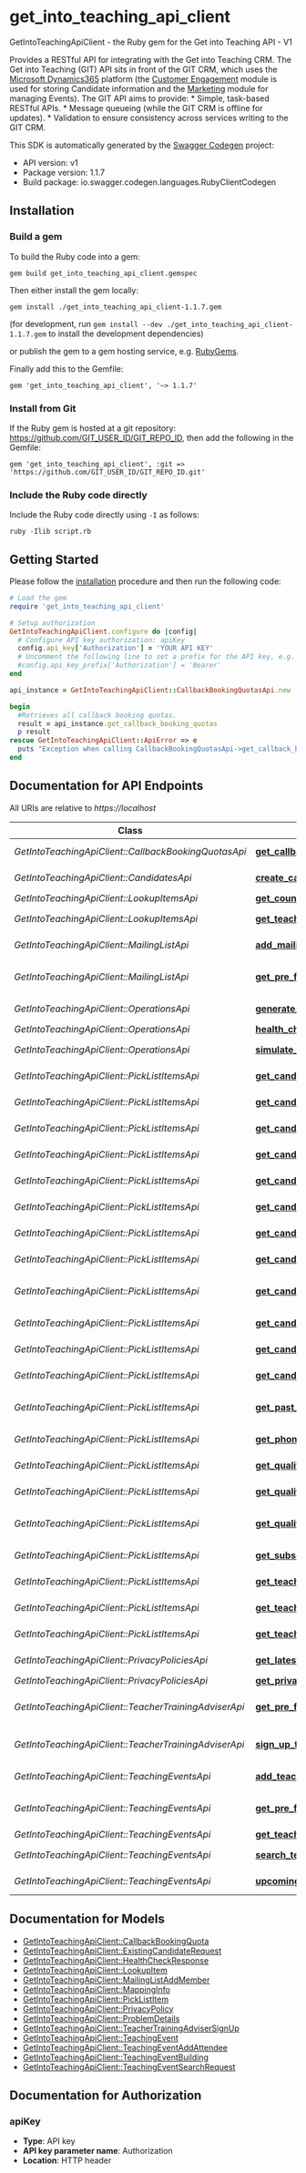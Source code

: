 # get_into_teaching_api_client

GetIntoTeachingApiClient - the Ruby gem for the Get into Teaching API - V1

  Provides a RESTful API for integrating with the Get into Teaching CRM.    The Get into Teaching (GIT) API sits in front of the GIT CRM, which uses the [Microsoft Dynamics365](https://docs.microsoft.com/en-us/dynamics365/) platform (the [Customer Engagement](https://docs.microsoft.com/en-us/dynamics365/customerengagement/on-premises/developer/overview) module is used for storing Candidate information and the [Marketing](https://docs.microsoft.com/en-us/dynamics365/marketing/developer/using-events-api) module for managing Events).    The GIT API aims to provide:    * Simple, task-based RESTful APIs.  * Message queueing (while the GIT CRM is offline for updates).  * Validation to ensure consistency across services writing to the GIT CRM.                          

This SDK is automatically generated by the [Swagger Codegen](https://github.com/swagger-api/swagger-codegen) project:

- API version: v1
- Package version: 1.1.7
- Build package: io.swagger.codegen.languages.RubyClientCodegen

## Installation

### Build a gem

To build the Ruby code into a gem:

```shell
gem build get_into_teaching_api_client.gemspec
```

Then either install the gem locally:

```shell
gem install ./get_into_teaching_api_client-1.1.7.gem
```
(for development, run `gem install --dev ./get_into_teaching_api_client-1.1.7.gem` to install the development dependencies)

or publish the gem to a gem hosting service, e.g. [RubyGems](https://rubygems.org/).

Finally add this to the Gemfile:

    gem 'get_into_teaching_api_client', '~> 1.1.7'

### Install from Git

If the Ruby gem is hosted at a git repository: https://github.com/GIT_USER_ID/GIT_REPO_ID, then add the following in the Gemfile:

    gem 'get_into_teaching_api_client', :git => 'https://github.com/GIT_USER_ID/GIT_REPO_ID.git'

### Include the Ruby code directly

Include the Ruby code directly using `-I` as follows:

```shell
ruby -Ilib script.rb
```

## Getting Started

Please follow the [installation](#installation) procedure and then run the following code:
```ruby
# Load the gem
require 'get_into_teaching_api_client'

# Setup authorization
GetIntoTeachingApiClient.configure do |config|
  # Configure API key authorization: apiKey
  config.api_key['Authorization'] = 'YOUR API KEY'
  # Uncomment the following line to set a prefix for the API key, e.g. 'Bearer' (defaults to nil)
  #config.api_key_prefix['Authorization'] = 'Bearer'
end

api_instance = GetIntoTeachingApiClient::CallbackBookingQuotasApi.new

begin
  #Retrieves all callback booking quotas.
  result = api_instance.get_callback_booking_quotas
  p result
rescue GetIntoTeachingApiClient::ApiError => e
  puts "Exception when calling CallbackBookingQuotasApi->get_callback_booking_quotas: #{e}"
end

```

## Documentation for API Endpoints

All URIs are relative to *https://localhost*

Class | Method | HTTP request | Description
------------ | ------------- | ------------- | -------------
*GetIntoTeachingApiClient::CallbackBookingQuotasApi* | [**get_callback_booking_quotas**](docs/CallbackBookingQuotasApi.md#get_callback_booking_quotas) | **GET** /api/callback_booking_quotas | Retrieves all callback booking quotas.
*GetIntoTeachingApiClient::CandidatesApi* | [**create_candidate_access_token**](docs/CandidatesApi.md#create_candidate_access_token) | **POST** /api/candidates/access_tokens | Creates a candidate access token.
*GetIntoTeachingApiClient::LookupItemsApi* | [**get_countries**](docs/LookupItemsApi.md#get_countries) | **GET** /api/lookup_items/countries | Retrieves the list of countries.
*GetIntoTeachingApiClient::LookupItemsApi* | [**get_teaching_subjects**](docs/LookupItemsApi.md#get_teaching_subjects) | **GET** /api/lookup_items/teaching_subjects | Retrieves the list of teaching subjects.
*GetIntoTeachingApiClient::MailingListApi* | [**add_mailing_list_member**](docs/MailingListApi.md#add_mailing_list_member) | **POST** /api/mailing_list/members | Adds a new member to the mailing list.
*GetIntoTeachingApiClient::MailingListApi* | [**get_pre_filled_mailing_list_add_member**](docs/MailingListApi.md#get_pre_filled_mailing_list_add_member) | **POST** /api/mailing_list/members/{accessToken} | Retrieves a pre-populated MailingListAddMember for the candidate.
*GetIntoTeachingApiClient::OperationsApi* | [**generate_mapping_info**](docs/OperationsApi.md#generate_mapping_info) | **GET** /api/operations/generate_mapping_info | Generates the mapping information.
*GetIntoTeachingApiClient::OperationsApi* | [**health_check**](docs/OperationsApi.md#health_check) | **GET** /api/operations/health_check | Performs a health check.
*GetIntoTeachingApiClient::OperationsApi* | [**simulate_error**](docs/OperationsApi.md#simulate_error) | **GET** /api/operations/simulate_error | Simulates a 500 error to test the Sentry integration.
*GetIntoTeachingApiClient::PickListItemsApi* | [**get_candidate_adviser_eligibilities**](docs/PickListItemsApi.md#get_candidate_adviser_eligibilities) | **GET** /api/pick_list_items/candidate/adviser_eligibilities | Retrieves the list of candidate adviser eligibilities.
*GetIntoTeachingApiClient::PickListItemsApi* | [**get_candidate_adviser_requirements**](docs/PickListItemsApi.md#get_candidate_adviser_requirements) | **GET** /api/pick_list_items/candidate/adviser_requirements | Retrieves the list of candidate adviser requirements.
*GetIntoTeachingApiClient::PickListItemsApi* | [**get_candidate_assignment_status**](docs/PickListItemsApi.md#get_candidate_assignment_status) | **GET** /api/pick_list_items/candidate/assignment_status | Retrieves the list of candidate assignment status.
*GetIntoTeachingApiClient::PickListItemsApi* | [**get_candidate_channels**](docs/PickListItemsApi.md#get_candidate_channels) | **GET** /api/pick_list_items/candidate/channels | Retrieves the list of candidate channels.
*GetIntoTeachingApiClient::PickListItemsApi* | [**get_candidate_event_subscription_channels**](docs/PickListItemsApi.md#get_candidate_event_subscription_channels) | **GET** /api/pick_list_items/candidate/event_subscription_channels | Retrieves the list of candidate event subscription channels.
*GetIntoTeachingApiClient::PickListItemsApi* | [**get_candidate_gcse_status**](docs/PickListItemsApi.md#get_candidate_gcse_status) | **GET** /api/pick_list_items/candidate/gcse_status | Retrieves the list of candidate GCSE status.
*GetIntoTeachingApiClient::PickListItemsApi* | [**get_candidate_initial_teacher_training_years**](docs/PickListItemsApi.md#get_candidate_initial_teacher_training_years) | **GET** /api/pick_list_items/candidate/initial_teacher_training_years | Retrieves the list of candidate initial teacher training years.
*GetIntoTeachingApiClient::PickListItemsApi* | [**get_candidate_journey_stages**](docs/PickListItemsApi.md#get_candidate_journey_stages) | **GET** /api/pick_list_items/candidate/consideration_journey_stages | Retrieves the list of candidate consideration journey stages.
*GetIntoTeachingApiClient::PickListItemsApi* | [**get_candidate_mailing_list_subscription_channels**](docs/PickListItemsApi.md#get_candidate_mailing_list_subscription_channels) | **GET** /api/pick_list_items/candidate/mailing_list_subscription_channels | Retrieves the list of candidate mailing list subscription channels.
*GetIntoTeachingApiClient::PickListItemsApi* | [**get_candidate_preferred_education_phases**](docs/PickListItemsApi.md#get_candidate_preferred_education_phases) | **GET** /api/pick_list_items/candidate/preferred_education_phases | Retrieves the list of candidate preferred education phases.
*GetIntoTeachingApiClient::PickListItemsApi* | [**get_candidate_retake_gcse_status**](docs/PickListItemsApi.md#get_candidate_retake_gcse_status) | **GET** /api/pick_list_items/candidate/retake_gcse_status | Retrieves the list of candidate retake GCSE status.
*GetIntoTeachingApiClient::PickListItemsApi* | [**get_candidate_types**](docs/PickListItemsApi.md#get_candidate_types) | **GET** /api/pick_list_items/candidate/types | Retrieves the list of candidate types.
*GetIntoTeachingApiClient::PickListItemsApi* | [**get_past_teaching_position_education_phases**](docs/PickListItemsApi.md#get_past_teaching_position_education_phases) | **GET** /api/pick_list_items/past_teaching_position/education_phases | Retrieves the list of past teaching position education phases.
*GetIntoTeachingApiClient::PickListItemsApi* | [**get_phone_call_channels**](docs/PickListItemsApi.md#get_phone_call_channels) | **GET** /api/pick_list_items/phone_call/channels | Retrieves the list of phone call channels.
*GetIntoTeachingApiClient::PickListItemsApi* | [**get_qualification_degree_status**](docs/PickListItemsApi.md#get_qualification_degree_status) | **GET** /api/pick_list_items/qualification/degree_status | Retrieves the list of qualification degree status.
*GetIntoTeachingApiClient::PickListItemsApi* | [**get_qualification_types**](docs/PickListItemsApi.md#get_qualification_types) | **GET** /api/pick_list_items/qualification/types | Retrieves the list of qualification types.
*GetIntoTeachingApiClient::PickListItemsApi* | [**get_qualification_uk_degree_grades**](docs/PickListItemsApi.md#get_qualification_uk_degree_grades) | **GET** /api/pick_list_items/qualification/uk_degree_grades | Retrieves the list of qualification UK degree grades.
*GetIntoTeachingApiClient::PickListItemsApi* | [**get_subscription_types**](docs/PickListItemsApi.md#get_subscription_types) | **GET** /api/pick_list_items/service_subscription/types | Retrieves the list of subscription types.
*GetIntoTeachingApiClient::PickListItemsApi* | [**get_teaching_event_registration_channels**](docs/PickListItemsApi.md#get_teaching_event_registration_channels) | **GET** /api/pick_list_items/teaching_event_registration/channels | Retrieves the list of teaching event registration channels.
*GetIntoTeachingApiClient::PickListItemsApi* | [**get_teaching_event_status**](docs/PickListItemsApi.md#get_teaching_event_status) | **GET** /api/pick_list_items/teaching_event/status | Retrieves the list of teaching event status.
*GetIntoTeachingApiClient::PickListItemsApi* | [**get_teaching_event_types**](docs/PickListItemsApi.md#get_teaching_event_types) | **GET** /api/pick_list_items/teaching_event/types | Retrieves the list of teaching event types.
*GetIntoTeachingApiClient::PrivacyPoliciesApi* | [**get_latest_privacy_policy**](docs/PrivacyPoliciesApi.md#get_latest_privacy_policy) | **GET** /api/privacy_policies/latest | Retrieves the latest privacy policy.
*GetIntoTeachingApiClient::PrivacyPoliciesApi* | [**get_privacy_policy**](docs/PrivacyPoliciesApi.md#get_privacy_policy) | **GET** /api/privacy_policies/{id} | Retrieves a privacy policy.
*GetIntoTeachingApiClient::TeacherTrainingAdviserApi* | [**get_pre_filled_teacher_training_adviser_sign_up**](docs/TeacherTrainingAdviserApi.md#get_pre_filled_teacher_training_adviser_sign_up) | **POST** /api/teacher_training_adviser/candidates/{accessToken} | Retrieves a pre-populated TeacherTrainingAdviserSignUp for the candidate.
*GetIntoTeachingApiClient::TeacherTrainingAdviserApi* | [**sign_up_teacher_training_adviser_candidate**](docs/TeacherTrainingAdviserApi.md#sign_up_teacher_training_adviser_candidate) | **POST** /api/teacher_training_adviser/candidates | Sign up a candidate for the Teacher Training Adviser service.
*GetIntoTeachingApiClient::TeachingEventsApi* | [**add_teaching_event_attendee**](docs/TeachingEventsApi.md#add_teaching_event_attendee) | **POST** /api/teaching_events/attendees | Adds an attendee to a teaching event.
*GetIntoTeachingApiClient::TeachingEventsApi* | [**get_pre_filled_teaching_event_add_attendee**](docs/TeachingEventsApi.md#get_pre_filled_teaching_event_add_attendee) | **POST** /api/teaching_events/attendees/{accessToken} | Retrieves a pre-populated TeachingEventAddAttendee for the candidate.
*GetIntoTeachingApiClient::TeachingEventsApi* | [**get_teaching_event**](docs/TeachingEventsApi.md#get_teaching_event) | **GET** /api/teaching_events/{readableId} | Retrieves an event.
*GetIntoTeachingApiClient::TeachingEventsApi* | [**search_teaching_events_indexed_by_type**](docs/TeachingEventsApi.md#search_teaching_events_indexed_by_type) | **GET** /api/teaching_events/search_indexed_by_type | Searches for teaching events, returning grouped by type.
*GetIntoTeachingApiClient::TeachingEventsApi* | [**upcoming_teaching_events_indexed_by_type**](docs/TeachingEventsApi.md#upcoming_teaching_events_indexed_by_type) | **GET** /api/teaching_events/upcoming_indexed_by_type | Retrieves upcoming teaching events grouped by type.


## Documentation for Models

 - [GetIntoTeachingApiClient::CallbackBookingQuota](docs/CallbackBookingQuota.md)
 - [GetIntoTeachingApiClient::ExistingCandidateRequest](docs/ExistingCandidateRequest.md)
 - [GetIntoTeachingApiClient::HealthCheckResponse](docs/HealthCheckResponse.md)
 - [GetIntoTeachingApiClient::LookupItem](docs/LookupItem.md)
 - [GetIntoTeachingApiClient::MailingListAddMember](docs/MailingListAddMember.md)
 - [GetIntoTeachingApiClient::MappingInfo](docs/MappingInfo.md)
 - [GetIntoTeachingApiClient::PickListItem](docs/PickListItem.md)
 - [GetIntoTeachingApiClient::PrivacyPolicy](docs/PrivacyPolicy.md)
 - [GetIntoTeachingApiClient::ProblemDetails](docs/ProblemDetails.md)
 - [GetIntoTeachingApiClient::TeacherTrainingAdviserSignUp](docs/TeacherTrainingAdviserSignUp.md)
 - [GetIntoTeachingApiClient::TeachingEvent](docs/TeachingEvent.md)
 - [GetIntoTeachingApiClient::TeachingEventAddAttendee](docs/TeachingEventAddAttendee.md)
 - [GetIntoTeachingApiClient::TeachingEventBuilding](docs/TeachingEventBuilding.md)
 - [GetIntoTeachingApiClient::TeachingEventSearchRequest](docs/TeachingEventSearchRequest.md)


## Documentation for Authorization


### apiKey

- **Type**: API key
- **API key parameter name**: Authorization
- **Location**: HTTP header

